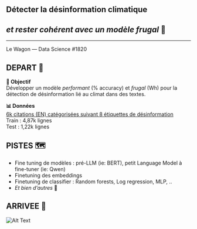 ## Détecter la désinformation climatique   
## *et rester cohérent avec un modèle frugal* 📝

---
Le Wagon — Data Science #1820

## DEPART 🚀  
**🎯 Objectif**  
Développer un modèle *performant* (% accuracy) et *frugal* (Wh) pour la détection de désinformation lié au climat dans des textes.

**📊 Données**  
[6k citations (EN) catégorisées suivant 8 étiquettes de désinformation](https://huggingface.co/datasets/QuotaClimat/frugalaichallenge-text-train)  
Train : 4,87k lignes  
Test : 1,22k lignes  

## PISTES 🗺️  
- Fine tuning de modèles : pré-LLM (ie: BERT), petit Language Model à fine-tuner (ie: Qwen)
- Finetuning des embeddings
- Finetuning de classifier : Random forests, Log regression, MLP, ..
- *Et bien d’autres*  🥰

## ARRIVEE 🏁  
![Alt Text](https://media3.giphy.com/media/v1.Y2lkPTc5MGI3NjExaDRzYzNwY3NwMHJnMjhwejA3c2VlcG5pdGJjd3Zua2NpdmRza2VrZiZlcD12MV9pbnRlcm5hbF9naWZfYnlfaWQmY3Q9Zw/yxx6hlbDZ4Q6MX3rS4/giphy.gif)  
